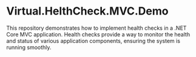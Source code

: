 # Virtual.HelthCheck.MVC.Demo
This repository demonstrates how to implement health checks in a .NET Core MVC application. Health checks provide a way to monitor the health and status of various application components, ensuring the system is running smoothly.
